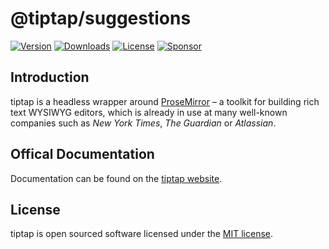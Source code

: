 # @tiptap/suggestions
[![Version](https://img.shields.io/npm/v/@tiptap/suggestions.svg?label=version)](https://www.npmjs.com/package/@tiptap/suggestions)
[![Downloads](https://img.shields.io/npm/dm/@tiptap/suggestions.svg)](https://npmcharts.com/compare/tiptap?minimal=true)
[![License](https://img.shields.io/npm/l/@tiptap/suggestions.svg)](https://www.npmjs.com/package/@tiptap/suggestions)
[![Sponsor](https://img.shields.io/static/v1?label=Sponsor&message=%E2%9D%A4&logo=GitHub)](https://github.com/sponsors/ueberdosis)

## Introduction
tiptap is a headless wrapper around [ProseMirror](https://ProseMirror.net) – a toolkit for building rich text WYSIWYG editors, which is already in use at many well-known companies such as *New York Times*, *The Guardian* or *Atlassian*.

## Offical Documentation
Documentation can be found on the [tiptap website](https://tiptap.dev).

## License
tiptap is open sourced software licensed under the [MIT license](https://github.com/ueberdosis/tiptap-next/blob/main/LICENSE.md).
